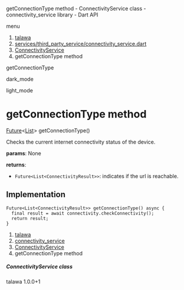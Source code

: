 




getConnectionType method - ConnectivityService class - connectivity\_service library - Dart API







menu

1. [talawa](../../index.html)
2. [services/third\_party\_service/connectivity\_service.dart](../../file-___home_harshil_Desktop_open-source_palisadoes_talawa_lib_services_third_party_service_connectivity_service/)
3. [ConnectivityService](../../file-___home_harshil_Desktop_open-source_palisadoes_talawa_lib_services_third_party_service_connectivity_service/ConnectivityService-class.html)
4. getConnectionType method

getConnectionType


dark\_mode

light\_mode




# getConnectionType method


[Future](https://api.flutter.dev/flutter/dart-core/Future-class.html)<[List](https://api.flutter.dev/flutter/dart-core/List-class.html)>
getConnectionType()

Checks the current internet connectivity status of the device.

**params**:
None

**returns**:

* `Future<List<ConnectivityResult>>`: indicates if the url is reachable.

## Implementation

```
Future<List<ConnectivityResult>> getConnectionType() async {
  final result = await connectivity.checkConnectivity();
  return result;
}
```

 


1. [talawa](../../index.html)
2. [connectivity\_service](../../file-___home_harshil_Desktop_open-source_palisadoes_talawa_lib_services_third_party_service_connectivity_service/)
3. [ConnectivityService](../../file-___home_harshil_Desktop_open-source_palisadoes_talawa_lib_services_third_party_service_connectivity_service/ConnectivityService-class.html)
4. getConnectionType method

##### ConnectivityService class





talawa
1.0.0+1






